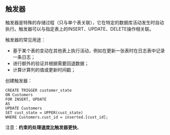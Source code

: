## 触发器

触发器是特殊的存储过程（只与单个表关联），它在特定的数据库活动发生时自动执行。触发器可以与指定表上的INSERT、UPDATE、DELETE操作相关联。

触发器的常见用途：

* 基于某个表的变动在其他表上执行活动，例如在更新一张表时在日志表中记录一条日志；
* 进行额外的验证并根据需要回退数据；
* 计算计算列的值或更新时间戳；

创建触发器：

```
CREATE TRIGGER customer_state
ON Customers
FOR INSERT, UPDATE
AS
UPDATE Customers
SET cust_state = UPPER(cust_state)
WHERE Customers.cust_id = inserted.[cust_id];
```

注意：**约束的处理速度比触发器更快**。

